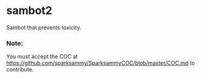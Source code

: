 # sambot2
Sambot that prevents toxicity.

### Note:
You must accept the COC at https://github.com/sparksammy/SparksammyCOC/blob/master/COC.md to contribute.
